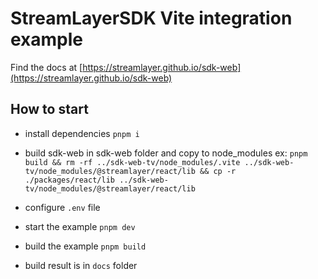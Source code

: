 # StreamLayerSDK Vite integration example

Find the docs at [https://streamlayer.github.io/sdk-web](https://streamlayer.github.io/sdk-web)

## How to start

- install dependencies `pnpm i`
- build sdk-web in sdk-web folder and copy to node_modules ex: `pnpm build && rm -rf ../sdk-web-tv/node_modules/.vite ../sdk-web-tv/node_modules/@streamlayer/react/lib && cp -r ./packages/react/lib ../sdk-web-tv/node_modules/@streamlayer/react/lib`

- configure `.env` file
- start the example `pnpm dev`
- build the example `pnpm build`

- build result is in `docs` folder
